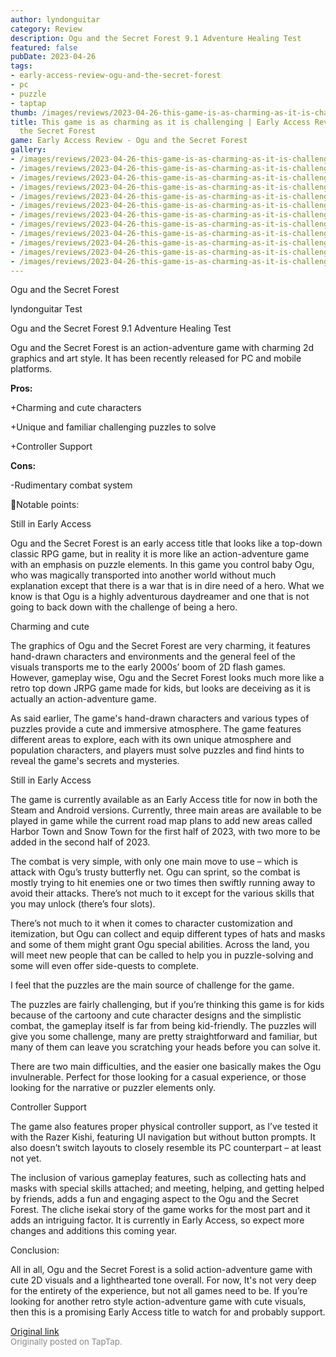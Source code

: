 ```yaml
---
author: lyndonguitar
category: Review
description: Ogu and the Secret Forest 9.1 Adventure Healing Test
featured: false
pubDate: 2023-04-26
tags:
- early-access-review-ogu-and-the-secret-forest
- pc
- puzzle
- taptap
thumb: /images/reviews/2023-04-26-this-game-is-as-charming-as-it-is-challenging--early-access-review---ogu-and-the-secret-f-0.avif
title: This game is as charming as it is challenging | Early Access Review - Ogu and
  the Secret Forest
game: Early Access Review - Ogu and the Secret Forest
gallery:
- /images/reviews/2023-04-26-this-game-is-as-charming-as-it-is-challenging--early-access-review---ogu-and-the-secret-f-0.avif
- /images/reviews/2023-04-26-this-game-is-as-charming-as-it-is-challenging--early-access-review---ogu-and-the-secret-f-1.avif
- /images/reviews/2023-04-26-this-game-is-as-charming-as-it-is-challenging--early-access-review---ogu-and-the-secret-f-2.avif
- /images/reviews/2023-04-26-this-game-is-as-charming-as-it-is-challenging--early-access-review---ogu-and-the-secret-f-3.avif
- /images/reviews/2023-04-26-this-game-is-as-charming-as-it-is-challenging--early-access-review---ogu-and-the-secret-f-4.avif
- /images/reviews/2023-04-26-this-game-is-as-charming-as-it-is-challenging--early-access-review---ogu-and-the-secret-f-5.avif
- /images/reviews/2023-04-26-this-game-is-as-charming-as-it-is-challenging--early-access-review---ogu-and-the-secret-f-6.avif
- /images/reviews/2023-04-26-this-game-is-as-charming-as-it-is-challenging--early-access-review---ogu-and-the-secret-f-7.avif
- /images/reviews/2023-04-26-this-game-is-as-charming-as-it-is-challenging--early-access-review---ogu-and-the-secret-f-8.avif
- /images/reviews/2023-04-26-this-game-is-as-charming-as-it-is-challenging--early-access-review---ogu-and-the-secret-f-9.avif
- /images/reviews/2023-04-26-this-game-is-as-charming-as-it-is-challenging--early-access-review---ogu-and-the-secret-f-10.avif
- /images/reviews/2023-04-26-this-game-is-as-charming-as-it-is-challenging--early-access-review---ogu-and-the-secret-f-11.avif
---
```

Ogu and the Secret Forest

lyndonguitar
Test

Ogu and the Secret Forest
9.1
Adventure
Healing
Test

Ogu and the Secret Forest is an action-adventure game with charming 2d graphics and art style. It has been recently released for PC and mobile platforms.


**Pros:**


+Charming and cute characters

+Unique and familiar challenging puzzles to solve

+Controller Support


**Cons:**


-Rudimentary combat system

📝Notable points:

Still in Early Access

Ogu and the Secret Forest is an early access title that looks like a top-down classic RPG game, but in reality it is more like an action-adventure game with an emphasis on puzzle elements. In this game you control baby Ogu, who was magically transported into another world without much explanation except that there is a war that is in dire need of a hero. What we know is that Ogu is a highly adventurous daydreamer and one that is not going to back down with the challenge of being a hero.

Charming and cute

The graphics of Ogu and the Secret Forest are very charming, it features hand-drawn characters and environments and the general feel of the visuals transports me to the early 2000s’ boom of 2D flash games. However, gameplay wise, Ogu and the Secret Forest looks much more like a retro top down JRPG game made for kids, but looks are deceiving as it is actually an action-adventure game.

As said earlier, The game's hand-drawn characters and various types of puzzles provide a cute and immersive atmosphere. The game features different areas to explore, each with its own unique atmosphere and population characters, and players must solve puzzles and find hints to reveal the game's secrets and mysteries.

Still in Early Access

The game is currently available as an Early Access title for now in both the Steam and Android versions. Currently, three main areas are available to be played in game while the current road map plans to add new areas called Harbor Town and Snow Town for the first half of 2023, with two more to be added in the second half of 2023.

The combat is very simple, with only one main move to use – which is attack with Ogu’s trusty butterfly net. Ogu can sprint, so the combat is mostly trying to hit enemies one or two times then swiftly running away to avoid their attacks. There’s not much to it except for the various skills that you may unlock (there’s four slots).

There’s not much to it when it comes to character customization and itemization, but Ogu can collect and equip different types of hats and masks and some of them might grant Ogu special abilities. Across the land, you will meet new people that can be called to help you in puzzle-solving and some will even offer side-quests to complete.

I feel that the puzzles are the main source of challenge for the game.

The puzzles are fairly challenging, but if you’re thinking this game is for kids because of the cartoony and cute character designs and the simplistic combat, the gameplay itself is far from being kid-friendly. The puzzles will give you some challenge, many are pretty straightforward and familiar, but many of them can leave you scratching your heads before you can solve it.

There are two main difficulties, and the easier one basically makes the Ogu invulnerable. Perfect for those looking for a casual experience, or those looking for the narrative or puzzler elements only.

Controller Support

The game also features proper physical controller support, as I’ve tested it with the Razer Kishi, featuring UI navigation but without button prompts. It also doesn’t switch layouts to closely resemble its PC counterpart – at least not yet.

The inclusion of various gameplay features, such as collecting hats and masks with special skills attached; and meeting, helping, and getting helped by friends, adds a fun and engaging aspect to the Ogu and the Secret Forest. The cliche isekai story of the game works for the most part and it adds an intriguing factor. It is currently in Early Access, so expect more changes and additions this coming year.

Conclusion:

All in all, Ogu and the Secret Forest is a solid action-adventure game with cute 2D visuals and a lighthearted tone overall. For now, It's not very deep for the entirety of the experience, but not all games need to be. If you’re looking for another retro style action-adventure game with cute visuals, then this is a promising Early Access title to watch for and probably support.

[Original link](https://www.taptap.io/post/5245192)<br><span style="font-size: 0.95em; color: #888;">Originally posted on TapTap.</span>